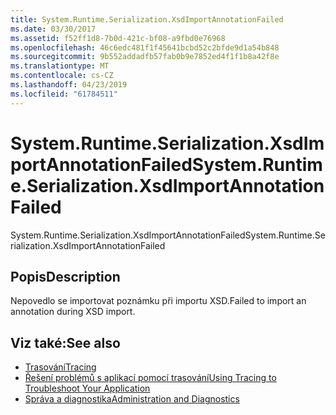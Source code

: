 ```yaml
---
title: System.Runtime.Serialization.XsdImportAnnotationFailed
ms.date: 03/30/2017
ms.assetid: f52ff1d8-7b0d-421c-bf08-a9fbd0e76968
ms.openlocfilehash: 46c6edc481f1f45641bcbd52c2bfde9d1a54b848
ms.sourcegitcommit: 9b552addadfb57fab0b9e7852ed4f1f1b8a42f8e
ms.translationtype: MT
ms.contentlocale: cs-CZ
ms.lasthandoff: 04/23/2019
ms.locfileid: "61784511"
---
```

# <a name="systemruntimeserializationxsdimportannotationfailed"></a><span data-ttu-id="4a387-102">System.Runtime.Serialization.XsdImportAnnotationFailed</span><span class="sxs-lookup"><span data-stu-id="4a387-102">System.Runtime.Serialization.XsdImportAnnotationFailed</span></span>
<span data-ttu-id="4a387-103">System.Runtime.Serialization.XsdImportAnnotationFailed</span><span class="sxs-lookup"><span data-stu-id="4a387-103">System.Runtime.Serialization.XsdImportAnnotationFailed</span></span>  
  
## <a name="description"></a><span data-ttu-id="4a387-104">Popis</span><span class="sxs-lookup"><span data-stu-id="4a387-104">Description</span></span>  
 <span data-ttu-id="4a387-105">Nepovedlo se importovat poznámku při importu XSD.</span><span class="sxs-lookup"><span data-stu-id="4a387-105">Failed to import an annotation during XSD import.</span></span>  
  
## <a name="see-also"></a><span data-ttu-id="4a387-106">Viz také:</span><span class="sxs-lookup"><span data-stu-id="4a387-106">See also</span></span>

- [<span data-ttu-id="4a387-107">Trasování</span><span class="sxs-lookup"><span data-stu-id="4a387-107">Tracing</span></span>](../../../../../docs/framework/wcf/diagnostics/tracing/index.md)
- [<span data-ttu-id="4a387-108">Řešení problémů s aplikací pomocí trasování</span><span class="sxs-lookup"><span data-stu-id="4a387-108">Using Tracing to Troubleshoot Your Application</span></span>](../../../../../docs/framework/wcf/diagnostics/tracing/using-tracing-to-troubleshoot-your-application.md)
- [<span data-ttu-id="4a387-109">Správa a diagnostika</span><span class="sxs-lookup"><span data-stu-id="4a387-109">Administration and Diagnostics</span></span>](../../../../../docs/framework/wcf/diagnostics/index.md)
